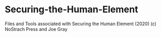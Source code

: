 # Securing-the-Human-Element
Files and Tools associated with Securing the Human Element (2020) (c) NoStrach Press and Joe Gray
